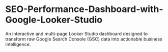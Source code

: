 # SEO-Performance-Dashboard-with-Google-Looker-Studio
An interactive and multi-page Looker Studio dashboard designed to transform raw Google Search Console (GSC) data into actionable business intelligence.
